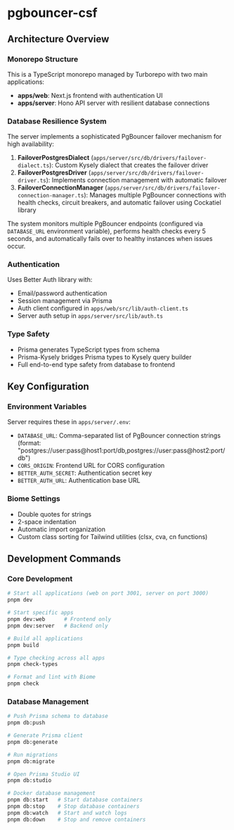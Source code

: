 # pgbouncer-csf

## Architecture Overview

### Monorepo Structure
This is a TypeScript monorepo managed by Turborepo with two main applications:
- **apps/web**: Next.js frontend with authentication UI
- **apps/server**: Hono API server with resilient database connections

### Database Resilience System
The server implements a sophisticated PgBouncer failover mechanism for high availability:

1. **FailoverPostgresDialect** (`apps/server/src/db/drivers/failover-dialect.ts`): Custom Kysely dialect that creates the failover driver
2. **FailoverPostgresDriver** (`apps/server/src/db/drivers/failover-driver.ts`): Implements connection management with automatic failover
3. **FailoverConnectionManager** (`apps/server/src/db/drivers/failover-connection-manager.ts`): Manages multiple PgBouncer connections with health checks, circuit breakers, and automatic failover using Cockatiel library

The system monitors multiple PgBouncer endpoints (configured via `DATABASE_URL` environment variable), performs health checks every 5 seconds, and automatically fails over to healthy instances when issues occur.

### Authentication
Uses Better Auth library with:
- Email/password authentication
- Session management via Prisma
- Auth client configured in `apps/web/src/lib/auth-client.ts`
- Server auth setup in `apps/server/src/lib/auth.ts`

### Type Safety
- Prisma generates TypeScript types from schema
- Prisma-Kysely bridges Prisma types to Kysely query builder
- Full end-to-end type safety from database to frontend

## Key Configuration

### Environment Variables
Server requires these in `apps/server/.env`:
- `DATABASE_URL`: Comma-separated list of PgBouncer connection strings (format: "postgres://user:pass@host1:port/db,postgres://user:pass@host2:port/db")
- `CORS_ORIGIN`: Frontend URL for CORS configuration
- `BETTER_AUTH_SECRET`: Authentication secret key
- `BETTER_AUTH_URL`: Authentication base URL

### Biome Settings
- Double quotes for strings
- 2-space indentation
- Automatic import organization
- Custom class sorting for Tailwind utilities (clsx, cva, cn functions)

## Development Commands

### Core Development
```bash
# Start all applications (web on port 3001, server on port 3000)
pnpm dev

# Start specific apps
pnpm dev:web      # Frontend only
pnpm dev:server   # Backend only

# Build all applications
pnpm build

# Type checking across all apps
pnpm check-types

# Format and lint with Biome
pnpm check
```

### Database Management
```bash
# Push Prisma schema to database
pnpm db:push

# Generate Prisma client
pnpm db:generate

# Run migrations
pnpm db:migrate

# Open Prisma Studio UI
pnpm db:studio

# Docker database management
pnpm db:start   # Start database containers
pnpm db:stop    # Stop database containers
pnpm db:watch   # Start and watch logs
pnpm db:down    # Stop and remove containers
```
